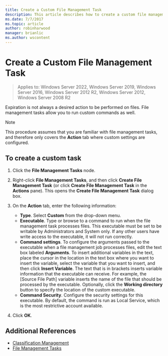 ```yaml
---
title: Create a Custom File Management Task
description: This article describes how to create a custom file management task and custom tasks.
ms.date: 7/7/2017
ms.topic: article
author: robinharwood
manager: brianlic
ms.author: wscontent
---
```

# Create a Custom File Management Task

>Applies to: Windows Server 2022, Windows Server 2019, Windows Server 2016, Windows Server 2012 R2, Windows Server 2012, Windows Server 2008 R2

Expiration is not always a desired action to be performed on files. File management tasks allow you to run custom commands as well.

> [!Note]
> This procedure assumes that you are familiar with file management tasks, and therefore only covers the **Action** tab where custom settings are configured.

## To create a custom task

1.  Click the **File Management Tasks** node.

2.  Right-click **File Management Tasks**, and then click **Create File Management Task** (or click **Create File Management Task** in the **Actions** pane). This opens the **Create File Management Task** dialog box.

3.  On the **Action** tab, enter the following information:

    -   **Type**. Select **Custom** from the drop-down menu.
    -   **Executable**. Type or browse to a command to run when the file management task processes files. This executable must be set to be writable by Administrators and System only. If any other users have write access to the executable, it will not run correctly.
    -   **Command settings**. To configure the arguments passed to the executable when a file management job processes files, edit the text box labeled **Arguments**. To insert additional variables in the text, place the cursor in the location in the text box where you want to insert the variable, select the variable that you want to insert, and then click **Insert Variable**. The text that is in brackets inserts variable information that the executable can receive. For example, the \[Source File Path\] variable inserts the name of the file that should be processed by the executable. Optionally, click the **Working directory** button to specify the location of the custom executable.
    -   **Command Security**. Configure the security settings for this executable. By default, the command is run as Local Service, which is the most restrictive account available.

4.  Click **OK**.

## Additional References

-   [Classification Management](classification-management.md)
-   [File Management Tasks](file-management-tasks.md)
